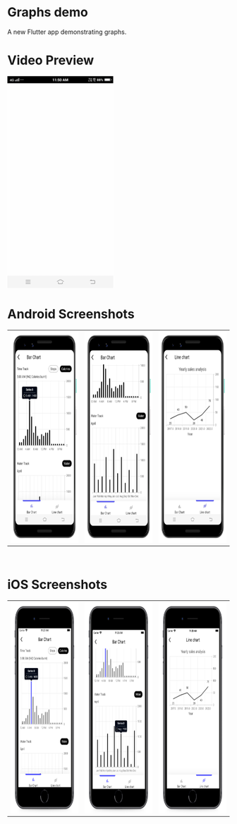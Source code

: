 # Graphs demo

A new Flutter app demonstrating graphs.

# Video Preview
<img src="https://github.com/MarvelApps-Flutter/graphs_demo/blob/master/media/gif/demo.gif" height="480px"></td>

# Android Screenshots

<table>
  <tr>
    <td><img src="https://github.com/MarvelApps-Flutter/graphs_demo/blob/master/media/android/android1.png" height="480px"></td>
    <td><img src="https://github.com/MarvelApps-Flutter/graphs_demo/blob/master/media/android/android2.png" height="480px"></td>
    <td><img src="https://github.com/MarvelApps-Flutter/graphs_demo/blob/master/media/android/android3.png" height="480px"></td>
  </tr>
 </table>
</br>

# iOS Screenshots

<table>
  <tr>
    <td><img src="https://github.com/MarvelApps-Flutter/graphs_demo/blob/master/media/ios/ios1.png" height="480px"></td>
    <td><img src="https://github.com/MarvelApps-Flutter/graphs_demo/blob/master/media/ios/ios2.png" height="480px"></td>
    <td><img src="https://github.com/MarvelApps-Flutter/graphs_demo/blob/master/media/ios/ios3.png" height="480px"></td>
  </tr>
</table>
